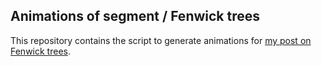 ## Animations of segment / Fenwick trees

This repository contains the script to generate animations for [my post on Fenwick trees](https://blog.kartynnik.info/posts/fenwick-trees-are-nothing-but).
